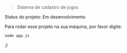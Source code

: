 > Sistema de cadastro de jogos 

<p> Status do projeto: Em desenvolvimento </p>

Para rodar esse projeto na sua máquina, por favor digite:

```
node app.js
``` 
;)